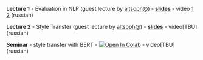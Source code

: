 __Lecture 1__ - Evaluation in NLP (guest lecture by [altsoph@](https://github.com/altsoph)) - [__slides__](https://github.com/yandexdataschool/nlp_course/blob/2020/resources/slides/nlp2020_evaluation_by_altsoph.pdf) - video [1](https://yadi.sk/i/LgvCimaa9ZCo9w) [2](https://yadi.sk/i/9vlCnijR3S3fMA) (russian)

__Lecture 2__ - Style Transfer (guest lecture by [altsoph@](https://github.com/altsoph)) - [__slides__](https://github.com/yandexdataschool/nlp_course/blob/2020/resources/slides/nlp2020_text_style_transfer_by_altsoph.pdf) - video[TBU] (russian)

__Seminar__ - style transfer with BERT - [![Open In Colab](https://colab.research.google.com/assets/colab-badge.svg)](https://colab.research.google.com/github/yandexdataschool/nlp_course/blob/2020/week09_style/practice_style_transfer.ipynb) - video[TBU] (russian)
